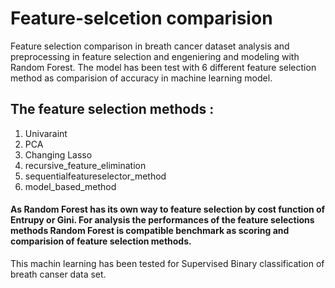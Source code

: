 # <h1>Feature-selcetion comparision </h1>
Feature selection comparison in breath cancer dataset
analysis and preprocessing in feature selection and engeniering and modeling with Random Forest.
The model has been test with 6 different feature selection method as comparision of accuracy in machine learning model.

<h2>The feature selection methods :</h2>

1. Univaraint
2. PCA
3. Changing Lasso 
4. recursive_feature_elimination
5. sequentialfeatureselector_method
6. model_based_method

<h4> As Random Forest has its own way to feature selection by cost function of Entrupy or Gini. For analysis the performances of the feature selections methods
  Random Forest is compatible benchmark as scoring and comparision of feature selection methods.</h4>
  This machin learning has been tested for Supervised Binary classification of breath canser data set.
